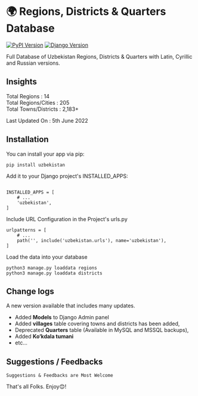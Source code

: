 # 🌍 Regions, Districts &amp; Quarters Database

[![PyPI Version](https://img.shields.io/pypi/v/uzbekistan)](https://pypi.org/project/uzbekistan/)
[![Django Version](https://img.shields.io/badge/Django-5.x-green.svg)](https://www.djangoproject.com/)

Full Database of Uzbekistan Regions, Districts &amp; Quarters with
Latin, Cyrillic and Russian versions.

## Insights

Total Regions : 14 <br>
Total Regions/Cities : 205 <br>
Total Towns/Districts : 2,183+ <br>

Last Updated On : 5th June 2022

## Installation

You can install your app via pip:

```shell
pip install uzbekistan
```

Add it to your Django project's INSTALLED_APPS:

```python3

INSTALLED_APPS = [
    # ...
    'uzbekistan',
]
```

Include URL Configuration in the Project's urls.py

```python3
urlpatterns = [
    # ...
    path('', include('uzbekistan.urls'), name='uzbekistan'),
]
```

Load the data into your database

```shell
python3 manage.py loaddata regions
python3 manage.py loaddata districts
```

## Change logs

A new version available that includes many updates.

- Added **Models** to Django Admin panel
- Added **villages** table covering towns and districts has been added,
- Deprecated **Quarters** table (Available in MySQL and MSSQL backups),
- Added **Ko‘kdala tumani**
- etc...

## Suggestions / Feedbacks

```
Suggestions & Feedbacks are Most Welcome
```

That's all Folks. Enjoy😊!